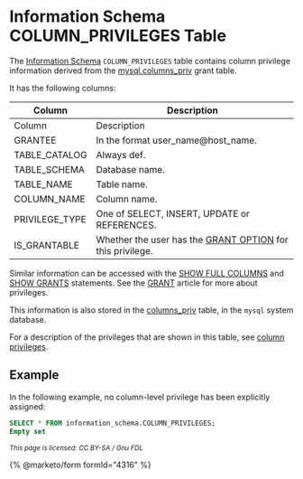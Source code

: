 # Information Schema COLUMN\_PRIVILEGES Table

The [Information Schema](../) `COLUMN_PRIVILEGES` table contains column privilege information derived from the [mysql.columns_priv](../../the-mysql-database-tables/mysql-columns_priv-table.md) grant table.

It has the following columns:

| Column          | Description                                                                                                                                    |
| --------------- | ---------------------------------------------------------------------------------------------------------------------------------------------- |
| Column          | Description                                                                                                                                    |
| GRANTEE         | In the format user\_name@host\_name.                                                                                                           |
| TABLE\_CATALOG  | Always def.                                                                                                                                    |
| TABLE\_SCHEMA   | Database name.                                                                                                                                 |
| TABLE\_NAME     | Table name.                                                                                                                                    |
| COLUMN\_NAME    | Column name.                                                                                                                                   |
| PRIVILEGE\_TYPE | One of SELECT, INSERT, UPDATE or REFERENCES.                                                                                                   |
| IS\_GRANTABLE   | Whether the user has the [GRANT OPTION](../../../../account-management-sql-statements/grant.md#the-grant-option-privilege) for this privilege. |

Similar information can be accessed with the [SHOW FULL COLUMNS](../../../show/show-columns.md) and [SHOW GRANTS](../../../show/show-grants.md) statements. See the [GRANT](../../../../account-management-sql-commands/grant.md) article for more about privileges.

This information is also stored in the [columns_priv](../../the-mysql-database-tables/mysql-columns_priv-table.md) table, in the `mysql` system database.

For a description of the privileges that are shown in this table, see [column privileges](../../../../account-management-sql-statements/grant.md#column-privileges).

## Example

In the following example, no column-level privilege has been explicitly assigned:

```sql
SELECT * FROM information_schema.COLUMN_PRIVILEGES;
Empty set
```

<sub>_This page is licensed: CC BY-SA / Gnu FDL_</sub>

{% @marketo/form formId="4316" %}
